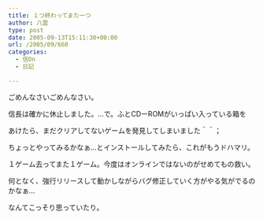 ```yaml
---
title: １つ終わってまた一つ
author: 八雲
type: post
date: 2005-09-13T15:11:30+00:00
url: /2005/09/660
categories:
  - 信On
  - 日記

---
```

ごめんなさいごめんなさい。
  
信長は確かに休止しました。…で。ふとCDーROMがいっぱい入っている箱を
  
あけたら、まだクリアしてないゲームを発見してしまいました＾＾；
  
ちょっとやってみるかなぁ…とインストールしてみたら、これがもうドハマリ。
  
１ゲーム去ってまた１ゲーム。今度はオンラインではないのがせめてもの救い。

何となく、強行リリースして動かしながらバグ修正していく方がやる気がでるのかなぁ…
  
なんてこっそり思っていたり。